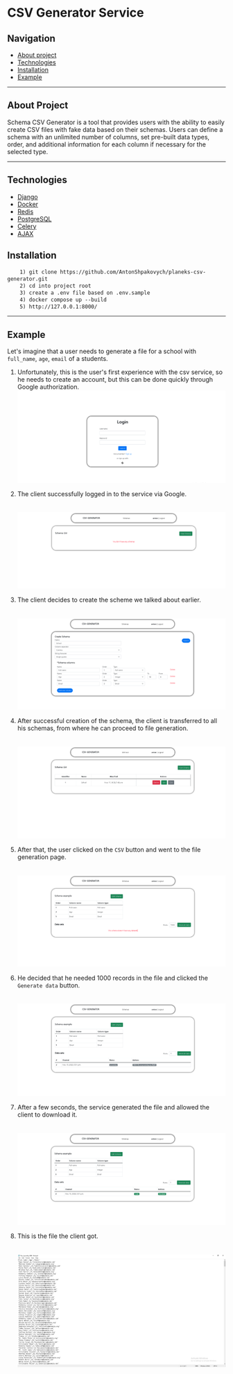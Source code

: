 # CSV Generator Service


## Navigation
- [About project](#about-project)
- [Technologies](#technologies)
- [Installation](#installation)
- [Example](#example)
<hr>

## About Project
 Schema CSV Generator is a tool that provides users with the ability to easily create CSV files with fake data based on their schemas. Users can define a schema with an unlimited number of columns, set pre-built data types, order, and additional information for each column if necessary for the selected type.
<hr>

## Technologies
- [Django](https://docs.djangoproject.com/)
- [Docker](https://www.docker.com/)
- [Redis](https://redis.io/)
- [PostgreSQL](https://www.postgresql.org/)
- [Celery](https://docs.celeryq.dev/en/stable/)
- [AJAX](https://www.w3schools.com/xml/ajax_intro.asp)

## Installation

```shell
    1) git clone https://github.com/AntonShpakovych/planeks-csv-generator.git
    2) cd into project root
    3) create a .env file based on .env.sample
    4) docker compose up --build
    5) http://127.0.0.1:8000/
```
<hr>

## Example
Let's imagine that a user needs to generate a file for a school with `full_name`, `age`, `email` of a students.

1) Unfortunately, this is the user's first experience with the csv service, so he needs to create an account, but this can be done quickly through Google authorization.
![Website Interface](readme_files/step_1.png)

2) The client successfully logged in to the service via Google.<br><br><br>
![Website Interface](readme_files/step_2.png)

3) The client decides to create the scheme we talked about earlier.<br><br><br>
![Website Interface](readme_files/step_3.png)

4) After successful creation of the schema, the client is transferred to all his schemas, from where he can proceed to file generation.<br><br><br>
![Website Interface](readme_files/step_4.png)

5) After that, the user clicked on the `CSV` button and went to the file generation page.<br><br><br>
![Website Interface](readme_files/step_5.png)

6) He decided that he needed 1000 records in the file and clicked the `Generate data` button.<br><br><br>
![Website Interface](readme_files/step_6.png)

7) After a few seconds, the service generated the file and allowed the client to download it.<br><br><br>
![Website Interface](readme_files/step_7.png)

8) This is the file the client got.<br><br><br>
![Website Interface](readme_files/step_8.png)
